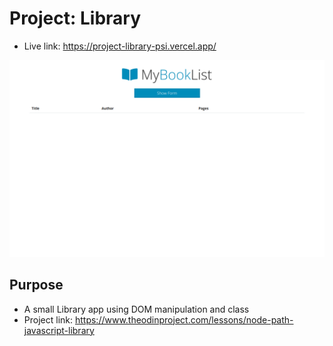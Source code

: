 # Project: Library

- Live link: <https://project-library-psi.vercel.app/>

![screenshot of project](./assets/live-link.png)

## Purpose

- A small Library app using DOM manipulation and class
- Project link: <https://www.theodinproject.com/lessons/node-path-javascript-library>
